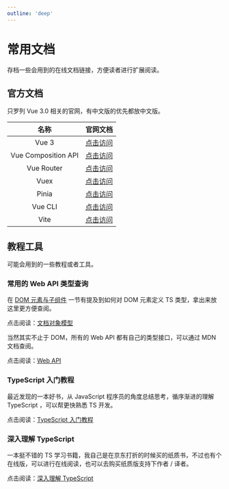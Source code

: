 ```yaml
---
outline: 'deep'
---
```


# 常用文档

存档一些会用到的在线文档链接，方便读者进行扩展阅读。

## 官方文档

只罗列 Vue 3.0 相关的官网，有中文版的优先都放中文版。

|        名称         |                                官网文档                                |
| :-----------------: | :--------------------------------------------------------------------: |
|        Vue 3        |                    [点击访问](https://cn.vuejs.org)                    |
| Vue Composition API | [点击访问](https://cn.vuejs.org/guide/extras/composition-api-faq.html) |
|     Vue Router      |                [点击访问](https://router.vuejs.org/zh/)                |
|        Vuex         |                 [点击访问](https://vuex.vuejs.org/zh/)                 |
|        Pinia        |                  [点击访问](https://pinia.vuejs.org/)                  |
|       Vue CLI       |                 [点击访问](https://cli.vuejs.org/zh/)                  |
|        Vite         |                   [点击访问](https://cn.vitejs.dev/)                   |

## 教程工具

可能会用到的一些教程或者工具。

### 常用的 Web API 类型查询

在 [DOM 元素与子组件](./introduction/component.md#dom-元素与子组件) 一节有提及到如何对 DOM 元素定义 TS 类型，拿出来放这里更方便查阅。

点击阅读：[文档对象模型](https://developer.mozilla.org/zh-CN/docs/Web/API/Document_Object_Model)

当然其实不止于 DOM，所有的 Web API 都有自己的类型接口，可以通过 MDN 文档查阅。

点击阅读：[Web API](https://developer.mozilla.org/zh-CN/docs/Web/API)

### TypeScript 入门教程

最近发现的一本好书，从 JavaScript 程序员的角度总结思考，循序渐进的理解 TypeScript ，可以帮更快熟悉 TS 开发。

点击阅读：[TypeScript 入门教程](http://ts.xcatliu.com/)

### 深入理解 TypeScript

一本挺不错的 TS 学习书籍，我自己是在京东打折的时候买的纸质书，不过也有个在线版，可以进行在线阅读，也可以去购买纸质版支持下作者 / 译者。

点击阅读：[深入理解 TypeScript](https://jkchao.github.io/typescript-book-chinese/)

<!-- ### 翻墙梯子 Shadowfly

虽然是个付费梯子，不过我用了 2 年多了，很稳定，年卡折合下来每个月大概 10 块钱，一杯奶茶钱，如果遇到速度慢了就在客户端上更新一下配置就恢复了，目前没出现过故障。

有 Windows / MacOS / Linux / iOS / Android 多平台的客户端支持。

官网注册：[点击注册](https://shadowflys.us/#/register?code=wGJvZMP9)，注册登录后可以下载客户端和一键同步配置。 -->
